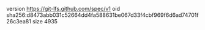 version https://git-lfs.github.com/spec/v1
oid sha256:d8473abb031c52664dd4fa588631be067d33f4cbf969f6d6ad74701f26c3ea81
size 4935
